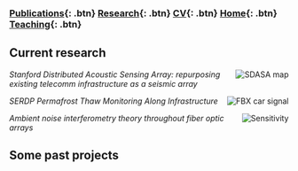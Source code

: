 ### [Publications](/publications){: .btn}     [Research](/research){: .btn}      [CV](/docs/ermartin_CV.pdf){: .btn}      [Home](https://eileenrmartin.github.io){: .btn} [Teaching](/teaching){: .btn}

## Current research



<p>
	<img src="https://eileenrmartin.github.io/research/img/SDASA-map.png" alt="SDASA map" align="right" style="height=300px;"/>
	<em>Stanford Distributed Acoustic Sensing Array: repurposing existing telecomm infrastructure as a seismic array</em>
</p>



<p>
	<img src="https://eileenrmartin.github.io/research/img/FBX-car-signal.png" alt="FBX car signal" align="right" style="height=300px;"/>
	<em>SERDP Permafrost Thaw Monitoring Along Infrastructure</em> 
</p>



<p>
    <img src="https://eileenrmartin.github.io/research/img/DAS-ambient-noise-theory.png" alt="Sensitivity" align="right" style="height=300px;"/>
    <em>Ambient noise interferometry theory throughout fiber optic arrays</em>
</p>


## Some past projects


